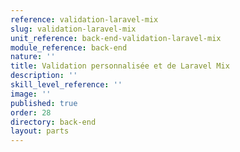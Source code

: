 ```yaml
---
reference: validation-laravel-mix
slug: validation-laravel-mix
unit_reference: back-end-validation-laravel-mix
module_reference: back-end
nature: ''
title: Validation personnalisée et de Laravel Mix
description: ''
skill_level_reference: ''
image: ''
published: true
order: 28
directory: back-end
layout: parts
---
```

